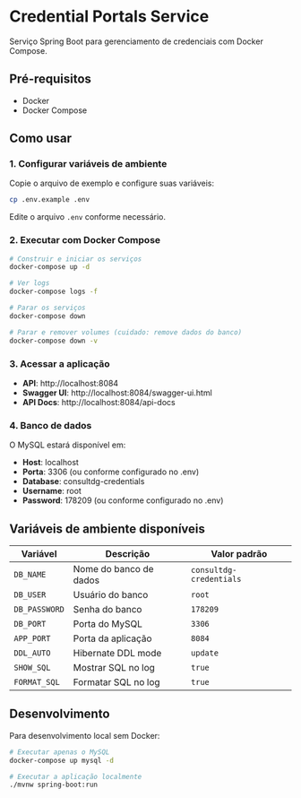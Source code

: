 # Credential Portals Service

Serviço Spring Boot para gerenciamento de credenciais com Docker Compose.

## Pré-requisitos

- Docker
- Docker Compose

## Como usar

### 1. Configurar variáveis de ambiente

Copie o arquivo de exemplo e configure suas variáveis:

```bash
cp .env.example .env
```

Edite o arquivo `.env` conforme necessário.

### 2. Executar com Docker Compose

```bash
# Construir e iniciar os serviços
docker-compose up -d

# Ver logs
docker-compose logs -f

# Parar os serviços
docker-compose down

# Parar e remover volumes (cuidado: remove dados do banco)
docker-compose down -v
```

### 3. Acessar a aplicação

- **API**: http://localhost:8084
- **Swagger UI**: http://localhost:8084/swagger-ui.html
- **API Docs**: http://localhost:8084/api-docs

### 4. Banco de dados

O MySQL estará disponível em:
- **Host**: localhost
- **Porta**: 3306 (ou conforme configurado no .env)
- **Database**: consultdg-credentials
- **Username**: root
- **Password**: 178209 (ou conforme configurado no .env)

## Variáveis de ambiente disponíveis

| Variável | Descrição | Valor padrão |
|----------|-----------|--------------|
| `DB_NAME` | Nome do banco de dados | `consultdg-credentials` |
| `DB_USER` | Usuário do banco | `root` |
| `DB_PASSWORD` | Senha do banco | `178209` |
| `DB_PORT` | Porta do MySQL | `3306` |
| `APP_PORT` | Porta da aplicação | `8084` |
| `DDL_AUTO` | Hibernate DDL mode | `update` |
| `SHOW_SQL` | Mostrar SQL no log | `true` |
| `FORMAT_SQL` | Formatar SQL no log | `true` |

## Desenvolvimento

Para desenvolvimento local sem Docker:

```bash
# Executar apenas o MySQL
docker-compose up mysql -d

# Executar a aplicação localmente
./mvnw spring-boot:run
```
